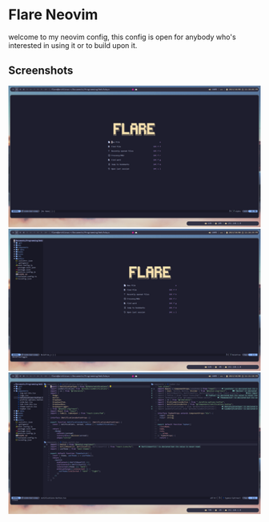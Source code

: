 # Flare Neovim
welcome to my neovim config, this config is open for anybody who's interested in using it or to build upon it.
## Screenshots
![the startup page](./screenshots/nvim1.png)
![the nvim tree plugin with the startup page](./screenshots/nvim2.png)
![split screen with a gorgeous UI interface](./screenshots/nvim3.png)
